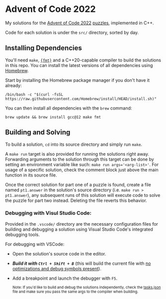 # Advent of Code 2022

My solutions for the [Advent of Code 2022](https://adventofcode.com/2022/about) [puzzles](https://adventofcode.com/2022), implemented in C++.

Code for each solution is under the `src/` directory, sorted by day.

## Installing Dependencies

You'll need `make`, [`{fmt}`](https://github.com/fmtlib/fmt) and a C++20-capable compiler to build the solutions in this repo.
You can install the latest versions of all dependencies using [Homebrew](https://brew.sh).

Start by installing the Homebrew package manager if you don't have it already:

`/bin/bash -c "$(curl -fsSL https://raw.githubusercontent.com/Homebrew/install/HEAD/install.sh)"`

You can then install all dependencies with the `brew` command:

`brew update && brew install gcc@12 make fmt`

## Building and Solving
To build a solution, `cd` into its source directory and simply run `make`.

A `make run` target is also provided for running the solutions right away. Forwarding arguments to the solution through this target can be done by setting an environment variable like such: `make run args='<arg-list>'`. For usage of a specific solution, check the comment block just above the main function in its source file.

Once the correct solution for part one of a puzzle is found, create a file named `pt1.answer` in the solution's source directory (i.e. `make run > pt1.answer`), any subsequent runs of this solution will execute code to solve the puzzle for part two instead. Deleting the file reverts this behavior.

### Debugging with Visul Studio Code:
Provided in the `.vscode/` directory are the necessary configuration files for building and debugging a solution using Visual Studio Code's integrated debugging tools.

For debugging with VSCode:
- Open the solution's source code in the editor.
- ***Build it with `Ctrl + Shift + B`*** (this will build the current file with <ins>no optimizations and debug symbols present</ins>).
- Add a breakpoint and launch the debugger with `F5`.

  <sup>Note: If you'd like to build and debug the solutions independently, check the [tasks.json](https://github.com/fabberr/AdventOfCode2022/blob/master/.vscode/tasks.json#L7) file and make sure you pass the same args to the compiler when building.</sup>

